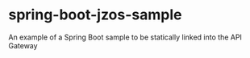 # spring-boot-jzos-sample
An example of a Spring Boot sample to be statically linked into the API Gateway 
